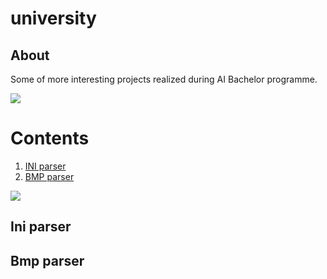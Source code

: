 # university
## About
Some of more interesting projects realized during AI Bachelor programme.

![](images/linebreak.png)

# Contents
 1. [INI parser](#ini-parser)
 2. [BMP parser](#bmp-parser) 

 ![](images/linebreak.png)
 
 ## Ini parser
 
 
 ## Bmp parser
